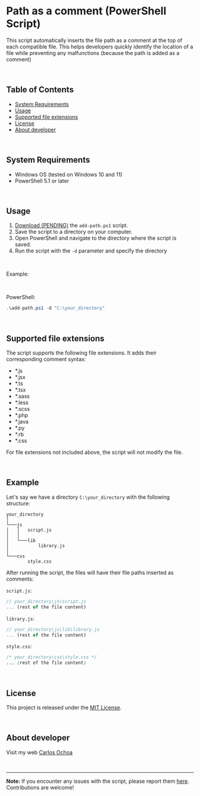 # Path as a comment (PowerShell Script)

This script automatically inserts the file path as a comment at the top of each compatible file. This helps developers quickly identify the location of a file while preventing any malfunctions (because the path is added as a comment)

<br/>

## Table of Contents

- [System Requirements](#system-requirements)
- [Usage](#usage)
- [Supported file extensions](#supported-file-extensions)
- [License](#license)
- [About developer](#about-developer)

<br/>

## System Requirements

- Windows OS (tested on Windows 10 and 11)
- PowerShell 5.1 or later

<br/>

## Usage

1. [Download (PENDING)](https://raw.githubusercontent.com/CarlosUlisesOchoa/pending.ps1) the `add-path.ps1` script.
2. Save the script to a directory on your computer.
3. Open PowerShell and navigate to the directory where the script is saved.
4. Run the script with the `-d` parameter and specify the directory

<br/>

Example:

<br/>

PowerShell:
```PowerShell
.\add-path.ps1 -d "C:\your_directory"
```

<br />

## Supported file extensions

The script supports the following file extensions. It adds their corresponding comment syntax:

- *.js
- *.jsx
- *.ts
- *.tsx
- *.sass
- *.less
- *.scss
- *.php
- *.java
- *.py
- *.rb
- *.css

For file extensions not included above, the script will not modify the file.

<br/>

## Example

Let's say we have a directory `C:\your_directory` with the following structure:

```
your_directory
│
└───js
│   │   script.js
│   │
│   └───lib
│           library.js
│   
└───css
        style.css
```

After running the script, the files will have their file paths inserted as comments:

`script.js`:

```javascript
// your_directory\js\script.js
... (rest of the file content)
```

`library.js`:

```javascript
// your_directory\js\lib\library.js
... (rest of the file content)
```

`style.css`:

```css
/* your_directory\css\style.css */
... (rest of the file content)
```

<br/>

## License

This project is released under the [MIT License](LICENSE).

<br/>

## About developer

Visit my web [Carlos Ochoa](https://carlos8a.com)

<br/>

---

**Note:** If you encounter any issues with the script, please report them [here](https://github.com/CarlosUlisesOchoa/Path-as-a-comment-PowerShell/issues). Contributions are welcome!
